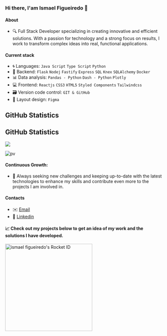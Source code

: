 ### Hi there, I'am Ismael Figueiredo 👋

#### About
- 🔍 Full Stack Developer specializing in creating innovative and efficient solutions. With a passion for technology and a strong focus on results, I work to transform complex ideas into real, functional applications.

 #### Current stack
- 🌀 Languages: `Java Script` `Type Script` `Python`
- 📡 Backend: `Flask` `Nodej` `Fastify` `Express` `SQL` `Knex` `SQLAlchemy` `Docker` 
- 📊 Data analysis: `Pandas - Python` `Dash - Python` `Plotly`
- 💻 Frontend: `Reactjs` `CSS3` `HTML5` `Styled Components` `Tailwindcss`
- 🗃️ Version code control: `GIT & GitHub` 
- 🎨 Layout design: `Figma`

## **GitHub Statistics**

## **GitHub Statistics**

<a href="https://github.com/Gurupreet">
  <img align="center" src="https://github-readme-stats.vercel.app/api/top-langs/?username=ismael-figueiredo&hide_langs_below=1" />
</a>


![pv](https://pageview.vercel.app/?github_user=ismael-figueiredo)

#### Continuous Growth: 
- 🌱 Always seeking new challenges and keeping up-to-date with the latest technologies to enhance my skills and contribute even more to the projects I am involved in.

#### Contacts

- ✉️ [Email](contato@ismaelfigueiredo.com)
- 💼 [Linkedin](https://www.linkedin.com/in/ismael-figueiredo-09689a211)

#### 📈 Check out my projects below to get an idea of my work and the solutions I have developed.

<a href="https://app.rocketseat.com.br/me/ismael-figueiredo-00324"><img src="https://app.rocketseat.com.br/api/rocketid/share?slug=ismael-figueiredo-00324&type=card" width="280" alt="ismael figueiredo's Rocket ID"/></a>



